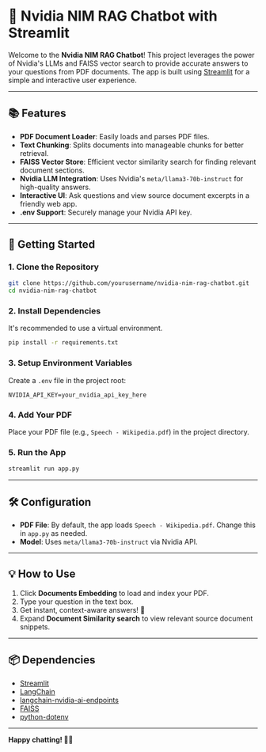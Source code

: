 # 🤖 Nvidia NIM RAG Chatbot with Streamlit

Welcome to the **Nvidia NIM RAG Chatbot**! This project leverages the power of Nvidia's LLMs and FAISS vector search to provide accurate answers to your questions from PDF documents. The app is built using [Streamlit](https://streamlit.io/) for a simple and interactive user experience.

---

## 📚 Features

- **PDF Document Loader**: Easily loads and parses PDF files.
- **Text Chunking**: Splits documents into manageable chunks for better retrieval.
- **FAISS Vector Store**: Efficient vector similarity search for finding relevant document sections.
- **Nvidia LLM Integration**: Uses Nvidia's `meta/llama3-70b-instruct` for high-quality answers.
- **Interactive UI**: Ask questions and view source document excerpts in a friendly web app.
- **.env Support**: Securely manage your Nvidia API key.

---

## 🚀 Getting Started

### 1. Clone the Repository

```bash
git clone https://github.com/yourusername/nvidia-nim-rag-chatbot.git
cd nvidia-nim-rag-chatbot
```

### 2. Install Dependencies

It's recommended to use a virtual environment.

```bash
pip install -r requirements.txt
```

### 3. Setup Environment Variables

Create a `.env` file in the project root:

```
NVIDIA_API_KEY=your_nvidia_api_key_here
```

### 4. Add Your PDF

Place your PDF file (e.g., `Speech - Wikipedia.pdf`) in the project directory.

### 5. Run the App

```bash
streamlit run app.py
```

---

## 🛠️ Configuration

- **PDF File**: By default, the app loads `Speech - Wikipedia.pdf`. Change this in `app.py` as needed.
- **Model**: Uses `meta/llama3-70b-instruct` via Nvidia API.

---

## 💡 How to Use

1. Click **Documents Embedding** to load and index your PDF.
2. Type your question in the text box.
3. Get instant, context-aware answers! 🎉
4. Expand **Document Similarity search** to view relevant source document snippets.

---

## 📦 Dependencies

- [Streamlit](https://streamlit.io/)
- [LangChain](https://python.langchain.com/)
- [langchain-nvidia-ai-endpoints](https://github.com/langchain-ai/langchain-nvidia-ai-endpoints)
- [FAISS](https://github.com/facebookresearch/faiss)
- [python-dotenv](https://pypi.org/project/python-dotenv/)

---

**Happy chatting! 🤗🤖**
